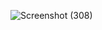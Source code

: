 ![Screenshot (308)](https://github.com/KhushalBorse2023/Leetcode-24/assets/71626566/ab8c05bb-b080-4da1-b23b-69ee4078a38a)
